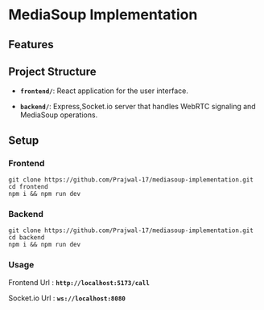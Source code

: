 # MediaSoup Implementation

## Features

## Project Structure

- **`frontend/`**: React application for the user interface.

- **`backend/`**: Express,Socket.io server that handles WebRTC signaling and MediaSoup operations.

## Setup

### Frontend

```
git clone https://github.com/Prajwal-17/mediasoup-implementation.git
cd frontend
npm i && npm run dev
```

### Backend

```
git clone https://github.com/Prajwal-17/mediasoup-implementation.git
cd backend
npm i && npm run dev
```

### Usage

Frontend Url : **`http://localhost:5173/call`**

Socket.io Url : **`ws://localhost:8080`**

